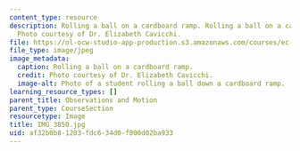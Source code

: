 ```yaml
---
content_type: resource
description: Rolling a ball on a cardboard ramp. Rolling a ball on a cardboard ramp.
  Photo courtesy of Dr. Elizabeth Cavicchi.
file: https://ol-ocw-studio-app-production.s3.amazonaws.com/courses/ec-050-recreate-experiments-from-history-inform-the-future-from-the-past-galileo-january-iap-2010/af32b0b81203fdc634d0f000d02ba933_IMG_3850.jpg
file_type: image/jpeg
image_metadata:
  caption: Rolling a ball on a cardboard ramp.
  credit: Photo courtesy of Dr. Elizabeth Cavicchi.
  image-alt: Photo of a student rolling a ball down a cardboard ramp.
learning_resource_types: []
parent_title: Observations and Motion
parent_type: CourseSection
resourcetype: Image
title: IMG_3850.jpg
uid: af32b0b8-1203-fdc6-34d0-f000d02ba933
---
```


